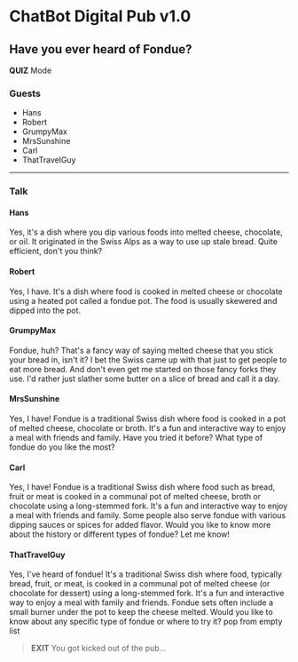 # ChatBot Digital Pub v1.0
## Have you ever heard of Fondue?
**QUIZ** Mode

### Guests
* Hans
* Robert
* GrumpyMax
* MrsSunshine
* Carl
* ThatTravelGuy
-----------------------
### Talk

#### Hans
Yes, it's a dish where you dip various foods into melted cheese, chocolate, or oil. It originated in the Swiss Alps as a way to use up stale bread. Quite efficient, don't you think?

#### Robert
Yes, I have. It's a dish where food is cooked in melted cheese or chocolate using a heated pot called a fondue pot. The food is usually skewered and dipped into the pot.

#### GrumpyMax
Fondue, huh? That's a fancy way of saying melted cheese that you stick your bread in, isn't it? I bet the Swiss came up with that just to get people to eat more bread. And don't even get me started on those fancy forks they use. I'd rather just slather some butter on a slice of bread and call it a day.

#### MrsSunshine
Yes, I have! Fondue is a traditional Swiss dish where food is cooked in a pot of melted cheese, chocolate or broth. It's a fun and interactive way to enjoy a meal with friends and family. Have you tried it before? What type of fondue do you like the most?

#### Carl
Yes, I have! Fondue is a traditional Swiss dish where food such as bread, fruit or meat is cooked in a communal pot of melted cheese, broth or chocolate using a long-stemmed fork. It's a fun and interactive way to enjoy a meal with friends and family. Some people also serve fondue with various dipping sauces or spices for added flavor. Would you like to know more about the history or different types of fondue? Let me know!

#### ThatTravelGuy
Yes, I've heard of fondue! It's a traditional Swiss dish where food, typically bread, fruit, or meat, is cooked in a communal pot of melted cheese (or chocolate for dessert) using a long-stemmed fork. It's a fun and interactive way to enjoy a meal with family and friends. Fondue sets often include a small burner under the pot to keep the cheese melted. Would you like to know about any specific type of fondue or where to try it?
pop from empty list

> **EXIT**
> You got kicked out of the pub...